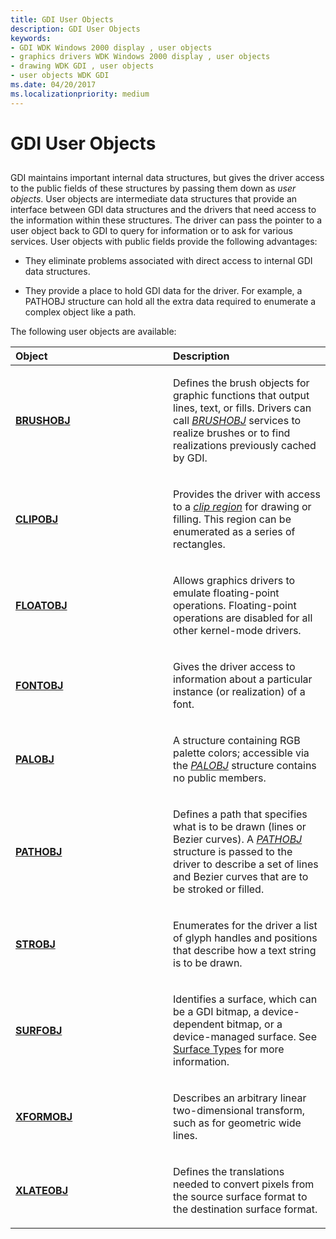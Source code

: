 ```yaml
---
title: GDI User Objects
description: GDI User Objects
keywords:
- GDI WDK Windows 2000 display , user objects
- graphics drivers WDK Windows 2000 display , user objects
- drawing WDK GDI , user objects
- user objects WDK GDI
ms.date: 04/20/2017
ms.localizationpriority: medium
---
```


# GDI User Objects


## <span id="ddk_gdi_user_objects_gg"></span><span id="DDK_GDI_USER_OBJECTS_GG"></span>


GDI maintains important internal data structures, but gives the driver access to the public fields of these structures by passing them down as *user objects*. User objects are intermediate data structures that provide an interface between GDI data structures and the drivers that need access to the information within these structures. The driver can pass the pointer to a user object back to GDI to query for information or to ask for various services. User objects with public fields provide the following advantages:

-   They eliminate problems associated with direct access to internal GDI data structures.

-   They provide a place to hold GDI data for the driver. For example, a PATHOBJ structure can hold all the extra data required to enumerate a complex object like a path.

The following user objects are available:

<table>
<colgroup>
<col width="50%" />
<col width="50%" />
</colgroup>
<thead>
<tr class="header">
<th align="left">Object</th>
<th align="left">Description</th>
</tr>
</thead>
<tbody>
<tr class="odd">
<td align="left"><p><a href="/windows/win32/api/winddi/ns-winddi-brushobj" data-raw-source="[&lt;strong&gt;BRUSHOBJ&lt;/strong&gt;](/windows/win32/api/winddi/ns-winddi-_brushobj)"><strong>BRUSHOBJ</strong></a></p></td>
<td align="left"><p>Defines the brush objects for graphic functions that output lines, text, or fills. Drivers can call <a href="/windows-hardware/drivers/#wdkgloss-brushobj" data-raw-source="&lt;em&gt;BRUSHOBJ&lt;/em&gt;"><em>BRUSHOBJ</em></a> services to realize brushes or to find realizations previously cached by GDI.</p></td>
</tr>
<tr class="even">
<td align="left"><p><a href="/windows/win32/api/winddi/ns-winddi-clipobj" data-raw-source="[&lt;strong&gt;CLIPOBJ&lt;/strong&gt;](/windows/win32/api/winddi/ns-winddi-_clipobj)"><strong>CLIPOBJ</strong></a></p></td>
<td align="left"><p>Provides the driver with access to a <a href="/windows-hardware/drivers/#wdkgloss-clip-region" data-raw-source="&lt;em&gt;clip region&lt;/em&gt;"><em>clip region</em></a> for drawing or filling. This region can be enumerated as a series of rectangles.</p></td>
</tr>
<tr class="odd">
<td align="left"><p><a href="/windows/win32/api/winddi/ns-winddi-floatobj" data-raw-source="[&lt;strong&gt;FLOATOBJ&lt;/strong&gt;](/windows/win32/api/winddi/ns-winddi-_floatobj)"><strong>FLOATOBJ</strong></a></p></td>
<td align="left"><p>Allows graphics drivers to emulate floating-point operations. Floating-point operations are disabled for all other kernel-mode drivers.</p></td>
</tr>
<tr class="even">
<td align="left"><p><a href="/windows/win32/api/winddi/ns-winddi-fontobj" data-raw-source="[&lt;strong&gt;FONTOBJ&lt;/strong&gt;](/windows/win32/api/winddi/ns-winddi-_fontobj)"><strong>FONTOBJ</strong></a></p></td>
<td align="left"><p>Gives the driver access to information about a particular instance (or realization) of a font.</p></td>
</tr>
<tr class="odd">
<td align="left"><p><a href="/windows/win32/api/winddi/ns-winddi-palobj" data-raw-source="[&lt;strong&gt;PALOBJ&lt;/strong&gt;](/windows/win32/api/winddi/ns-winddi-_palobj)"><strong>PALOBJ</strong></a></p></td>
<td align="left"><p>A structure containing RGB palette colors; accessible via the <a href="/windows/win32/api/winddi/nf-winddi-palobj_cgetcolors" data-raw-source="&lt;strong&gt;PALOBJ_cGetColors&lt;/strong&gt;"><em>PALOBJ</em></a> structure contains no public members.</p></td>
</tr>
<tr class="even">
<td align="left"><p><a href="/windows/win32/api/winddi/ns-winddi-pathobj" data-raw-source="[&lt;strong&gt;PATHOBJ&lt;/strong&gt;](/windows/win32/api/winddi/ns-winddi-_pathobj)"><strong>PATHOBJ</strong></a></p></td>
<td align="left"><p>Defines a path that specifies what is to be drawn (lines or Bezier curves). A <a href="/windows-hardware/drivers/#wdkgloss-pathobj" data-raw-source="&lt;em&gt;PATHOBJ&lt;/em&gt;"><em>PATHOBJ</em></a> structure is passed to the driver to describe a set of lines and Bezier curves that are to be stroked or filled.</p></td>
</tr>
<tr class="odd">
<td align="left"><p><a href="/windows/win32/api/winddi/ns-winddi-strobj" data-raw-source="[&lt;strong&gt;STROBJ&lt;/strong&gt;](/windows/win32/api/winddi/ns-winddi-_strobj)"><strong>STROBJ</strong></a></p></td>
<td align="left"><p>Enumerates for the driver a list of glyph handles and positions that describe how a text string is to be drawn.</p></td>
</tr>
<tr class="even">
<td align="left"><p><a href="/windows/win32/api/winddi/ns-winddi-surfobj" data-raw-source="[&lt;strong&gt;SURFOBJ&lt;/strong&gt;](/windows/win32/api/winddi/ns-winddi-_surfobj)"><strong>SURFOBJ</strong></a></p></td>
<td align="left"><p>Identifies a surface, which can be a GDI bitmap, a device-dependent bitmap, or a device-managed surface. See <a href="surface-types.md" data-raw-source="[Surface Types](surface-types.md)">Surface Types</a> for more information.</p></td>
</tr>
<tr class="odd">
<td align="left"><p><a href="/previous-versions/windows/hardware/drivers/ff570618(v=vs.85)" data-raw-source="[&lt;strong&gt;XFORMOBJ&lt;/strong&gt;](/previous-versions/windows/hardware/drivers/ff570618(v=vs.85))"><strong>XFORMOBJ</strong></a></p></td>
<td align="left"><p>Describes an arbitrary linear two-dimensional transform, such as for geometric wide lines.</p></td>
</tr>
<tr class="even">
<td align="left"><p><a href="/windows/win32/api/winddi/ns-winddi-xlateobj" data-raw-source="[&lt;strong&gt;XLATEOBJ&lt;/strong&gt;](/windows/win32/api/winddi/ns-winddi-_xlateobj)"><strong>XLATEOBJ</strong></a></p></td>
<td align="left"><p>Defines the translations needed to convert pixels from the source surface format to the destination surface format.</p></td>
</tr>
</tbody>
</table>

 

